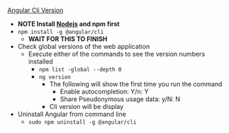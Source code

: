 [Angular Cli Version](https://angular.io/cli/version)<br />

* **NOTE Install [Nodejs](https://github.com/Cuates/ubuntuinstall/tree/main/additionalpackage/nodejs) and npm first**
* `npm install -g @angular/cli`
  * **WAIT FOR THIS TO FINISH**
* Check global versions of the web application
  * Execute either of the commands to see the version numbers installed
    * `npm list -global --depth 0`
    * `ng version`
      * The following will show the first time you run the command
        * Enable autocompletion: Y/n: Y
        * Share Pseudonymous usage data: y/N: N
      * Cli version will be display
* Uninstall Angular from command line
  * `sudo npm uninstall -g @angular/cli`
